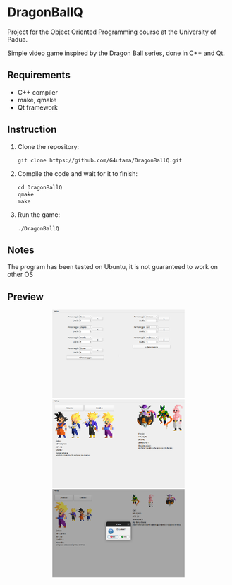 # DragonBallQ
Project for the Object Oriented Programming course at the University of Padua.

Simple video game inspired by the Dragon Ball series, done in C++ and Qt.

## Requirements
- C++ compiler
- make, qmake
- Qt framework

## Instruction
1. Clone the repository:
   
    ```
    git clone https://github.com/G4utama/DragonBallQ.git
    ```
3. Compile the code and wait for it to finish:
   
    ```
    cd DragonBallQ
    qmake
    make
    ```
5. Run the game:
   
    ```
    ./DragonBallQ
    ```

## Notes
The program has been tested on Ubuntu, it is not guaranteed to work on other OS

## Preview
<p align="center">
   <img src="Other/2/menu.png" style="width:auto;height:200px">
   <img src="Other/2/game.png" style="width:auto;height:200px">
   <img src="Other/2/end.png" style="width:auto;height:200px">
</p>

